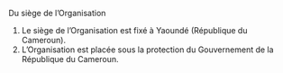 Du siège de l’Organisation
1) Le siège de l’Organisation est fixé à Yaoundé (République du Cameroun).
2) L’Organisation est placée sous la protection du Gouvernement de la République du
Cameroun.